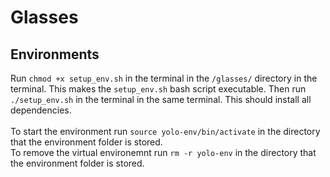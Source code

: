 # Glasses

## Environments

Run ```chmod +x setup_env.sh``` in the terminal in the ```/glasses/``` directory in the terminal. This makes the ```setup_env.sh``` bash script executable. 
Then run ```./setup_env.sh``` in the terminal in the same terminal. This should install all dependencies.<br><br>
To start the environment run ```source yolo-env/bin/activate``` in the directory that the environment folder is stored.<br>
To remove the virtual environemnt run ```rm -r yolo-env``` in the directory that the environment folder is stored.

